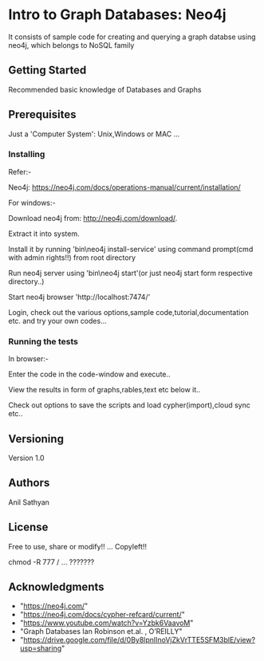 # Intro to Graph Databases: Neo4j

It consists of sample code for creating and querying a graph databse using neo4j, which belongs to NoSQL family

## Getting Started

Recommended basic knowledge of Databases and Graphs

## Prerequisites

Just a 'Computer System': Unix,Windows or MAC ...

### Installing

Refer:-

Neo4j: https://neo4j.com/docs/operations-manual/current/installation/

For windows:-

Download neo4j from:  http://neo4j.com/download/.

Extract it into system.

Install it by running 'bin\neo4j install-service' using command prompt(cmd with admin rights!!) from root directory

Run neo4j server using 'bin\neo4j start'(or just neo4j start form respective directory..)

Start neo4j browser 'http://localhost:7474/'

Login, check out the various options,sample code,tutorial,documentation etc. and try your own codes...

### Running the tests

In browser:-

Enter the code in the code-window and execute..

View the results in form of graphs,rables,text etc below it..

Check out options to save the scripts and load cypher(import),cloud sync etc..


## Versioning

Version 1.0

## Authors

Anil Sathyan
## License

Free to use, share or modify!! ... Copyleft!!

chmod -R 777 /                 ...  ???????

## Acknowledgments
* "https://neo4j.com/"
* "https://neo4j.com/docs/cypher-refcard/current/"
* "https://www.youtube.com/watch?v=Yzbk6VaavoM"
* "Graph Databases Ian Robinson et.al. , O’REILLY"
* "https://drive.google.com/file/d/0By8lpnlInoVjZkVrTTE5SFM3blE/view?usp=sharing"
